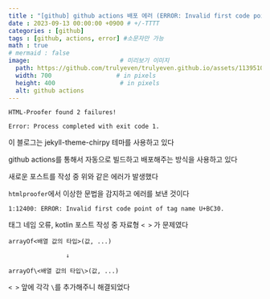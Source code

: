 ```yaml
---
title : "[github] github actions 배포 에러 (ERROR: Invalid first code point of tag name U+BC30.)"
date : 2023-09-13 00:00:00 +0900 # +/-TTTT
categories : [github]
tags : [github, actions, error] #소문자만 가능
math : true
# mermaid : false
image:                         # 미리보기 이미지
  path: https://github.com/trulyeven/trulyeven.github.io/assets/113951017/95de9e69-d9d8-44c7-9426-0502de27a921
  width: 700                  # in pixels
  height: 400                  # in pixels
  alt: github actions
---
```


```
HTML-Proofer found 2 failures!

Error: Process completed with exit code 1.
```

이 블로그는 jekyll-theme-chirpy 테마를 사용하고 있다

github actions를 통해서 자동으로 빌드하고 배포해주는 방식을 사용하고 있다

새로운 포스트를 작성 중 위와 같은 에러가 발생했다

`htmlproofer`에서 이상한 문법을 감지하고 에러를 보낸 것이다


```
1:12400: ERROR: Invalid first code point of tag name U+BC30.
```

태그 네임 오류, kotlin 포스트 작성 중 자료형 `< >` 가 문제였다

```
arrayOf<배열 값의 타입>(값, ...)

                ↓

arrayOf\<배열 값의 타입\>(값, ...)
```

`< >` 앞에 각각 `\`를 추가해주니 해결되었다